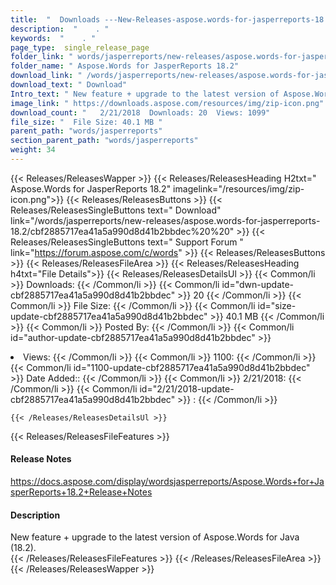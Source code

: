 ```yaml
---
title:  "  Downloads ---New-Releases-aspose.words-for-jasperreports-18.2 . " 
description:  "    . " 
keywords:  "    . " 
page_type:  single_release_page
folder_link: " words/jasperreports/new-releases/aspose.words-for-jasperreports-18.2/"
folder_name: " Aspose.Words for JasperReports 18.2"
download_link: " /words/jasperreports/new-releases/aspose.words-for-jasperreports-18.2/cbf2885717ea41a5a990d8d41b2bbdec"
download_text: " Download"
Intro_text: " New feature + upgrade to the latest version of Aspose.Words for Java (18.2)."
image_link: " https://downloads.aspose.com/resources/img/zip-icon.png"
download_count: "   2/21/2018  Downloads: 20  Views: 1099"
file_size: "  File Size: 40.1 MB "
parent_path: "words/jasperreports"
section_parent_path: "words/jasperreports"
weight: 34 
---
```


{{< Releases/ReleasesWapper >}}
  {{< Releases/ReleasesHeading H2txt=" Aspose.Words for JasperReports 18.2" imagelink="/resources/img/zip-icon.png">}}
  {{< Releases/ReleasesButtons >}}
    {{< Releases/ReleasesSingleButtons text=" Download" link="/words/jasperreports/new-releases/aspose.words-for-jasperreports-18.2/cbf2885717ea41a5a990d8d41b2bbdec%20%20" >}}
    {{< Releases/ReleasesSingleButtons text=" Support Forum " link="https://forum.aspose.com/c/words" >}}
  {{< Releases/ReleasesButtons >}}
  {{< Releases/ReleasesFileArea >}}
    {{< Releases/ReleasesHeading h4txt="File Details">}}
    {{< Releases/ReleasesDetailsUl >}}
            {{< Common/li  >}} Downloads: {{< /Common/li >}} 
      {{< Common/li id="dwn-update-cbf2885717ea41a5a990d8d41b2bbdec" >}} 20 {{< /Common/li >}} 
      {{< Common/li  >}} File Size: {{< /Common/li >}} 
      {{< Common/li id="size-update-cbf2885717ea41a5a990d8d41b2bbdec" >}} 40.1 MB {{< /Common/li >}} 
      {{< Common/li  >}} Posted By: {{< /Common/li >}} 
      {{< Common/li id="author-update-cbf2885717ea41a5a990d8d41b2bbdec" >}} <li>Views: {{< /Common/li >}} 
      {{< Common/li  >}} 1100: {{< /Common/li >}} 
      {{< Common/li id="1100-update-cbf2885717ea41a5a990d8d41b2bbdec" >}} Date Added:: {{< /Common/li >}} 
      {{< Common/li  >}} 2/21/2018: {{< /Common/li >}} 
      {{< Common/li id="2/21/2018-update-cbf2885717ea41a5a990d8d41b2bbdec" >}} : {{< /Common/li >}} 

    {{< /Releases/ReleasesDetailsUl >}}

  {{< Releases/ReleasesFileFeatures >}}
      <h4>Release Notes</h4><div><a href="https://docs.aspose.com/display/wordsjasperreports/Aspose.Words+for+JasperReports+18.2+Release+Notes"> https://docs.aspose.com/display/wordsjasperreports/Aspose.Words+for+JasperReports+18.2+Release+Notes</a></div><h4>Description</h4><div class="HTMLDescription">New feature + upgrade to the latest version of Aspose.Words for Java (18.2).</div>
  {{< /Releases/ReleasesFileFeatures >}}
 {{< /Releases/ReleasesFileArea >}}
{{< /Releases/ReleasesWapper >}}


